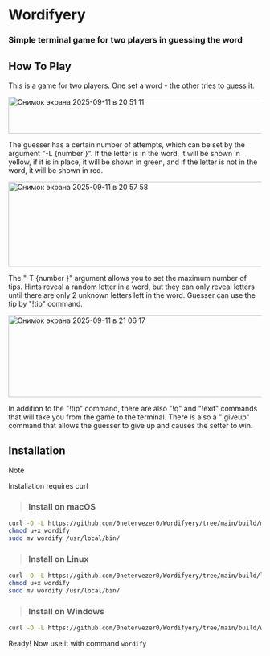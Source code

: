 # Wordifyery
### Simple terminal game for two players in guessing the word

## How To Play

This is a game for two players. One set a word - the other tries to guess it.

<img width="686" height="73" alt="Снимок экрана 2025-09-11 в 20 51 11" src="https://github.com/user-attachments/assets/991275f1-b1df-463e-9842-eae90cd3d930" />


The guesser has a certain number of attempts, which can be set by the argument "-L {number }". If the letter is in the word, it will be shown in yellow, if it is in place, it will be shown in green, and if the letter is not in the word, it will be shown in red.

<img width="684" height="169" alt="Снимок экрана 2025-09-11 в 20 57 58" src="https://github.com/user-attachments/assets/8f91e166-5864-4121-9cf3-ae185563f1c5" />


The "-T {number }" argument allows you to set the maximum number of tips. Hints reveal a random letter in a word, but they can only reveal letters until there are only 2 unknown letters left in the word. Guesser can use the tip by "!tip" command.

<img width="684" height="163" alt="Снимок экрана 2025-09-11 в 21 06 17" src="https://github.com/user-attachments/assets/f10e1758-31d2-406b-8070-2ebdc7e2d6ac" />


In addition to the "!tip" command, there are also "!q" and "!exit" commands that will take you from the game to the terminal. There is also a "!giveup" command that allows the guesser to give up and causes the setter to win.

## Installation
> [!NOTE]
> Installation requires curl

> ### Install on macOS
```bash
curl -O -L https://github.com/0netervezer0/Wordifyery/tree/main/build/macos-arm64/wordify
chmod u+x wordify
sudo mv wordify /usr/local/bin/
```
> ### Install on Linux

```bash
curl -O -L https://github.com/0netervezer0/Wordifyery/tree/main/build/linux-x86_64/wordify
chmod u+x wordify
sudo mv wordify /usr/local/bin/
```

> ### Install on Windows

```bash
curl -O -L https://github.com/0netervezer0/Wordifyery/tree/main/build/windows-x86_64/wordify
```
Ready! Now use it with command ```wordify```
